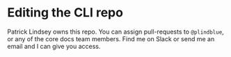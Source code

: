 
# Editing the CLI repo

Patrick Lindsey owns this repo. You can assign pull-requests to `@plindblue`, or any of the core docs team members. Find me on Slack or send me an email and I can give you access.

